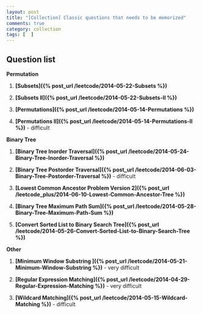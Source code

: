 ```yaml
---
layout: post
title: "[Collection] Classic questions that needs to be memorized"
comments: true
category: collection
tags: [  ]
---
```


## Question list

__Permutation__

1. __[Subsets]({% post_url /leetcode/2014-05-22-Subsets %})__

1. __[Subsets II]({% post_url /leetcode/2014-05-22-Subsets-II %})__

1. __[Permutations]({% post_url /leetcode/2014-05-14-Permutations %})__

1. __[Permutations II]({% post_url /leetcode/2014-05-14-Permutations-II %})__ - difficult

__Binary Tree__

1. __[Binary Tree Inorder Traversal]({% post_url /leetcode/2014-05-24-Binary-Tree-Inorder-Traversal %})__

1. __[Binary Tree Postorder Traversal]({% post_url /leetcode/2014-06-03-Binary-Tree-Postorder-Traversal %})__ - difficult

1. __[Lowest Common Ancestor Problem Version 2]({% post_url /leetcode_plus/2014-06-10-Lowest-Common-Ancestor-Tree %})__

1. __[Binary Tree Maximum Path Sum]({% post_url /leetcode/2014-05-28-Binary-Tree-Maximum-Path-Sum %})__

1. __[Convert Sorted List to Binary Search Tree]({% post_url /leetcode/2014-05-26-Convert-Sorted-List-to-Binary-Search-Tree %})__

__Other__

1. __[Minimum Window Substring ]({% post_url /leetcode/2014-05-21-Minimum-Window-Substring %})__ - very difficult

1. __[Regular Expression Matching]({% post_url /leetcode/2014-04-29-Regular-Expression-Matching %})__ - very difficult

1. __[Wildcard Matching]({% post_url /leetcode/2014-05-15-Wildcard-Matching %})__ - difficult
